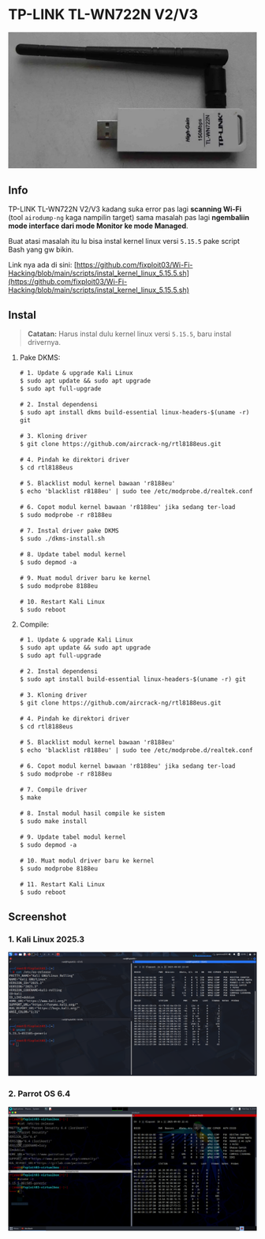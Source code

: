 # TP-LINK TL-WN722N V2/V3

![TP-LINK TL-WN722N V2/V3](https://github.com/fixploit03/Wi-Fi-Hacking/blob/main/instal%20driver/TP-LINK%20TL-WN722N%20V2/img/TP-LINK%20TL-WN722N.png)

## Info

TP-LINK TL-WN722N V2/V3 kadang suka error pas lagi **scanning Wi-Fi** (tool `airodump-ng` kaga nampilin target) sama masalah pas lagi **ngembaliin mode interface dari mode Monitor ke mode Managed**. 

Buat atasi masalah itu lu bisa instal kernel linux versi `5.15.5` pake script Bash yang gw bikin.

Link nya ada di sini: [https://github.com/fixploit03/Wi-Fi-Hacking/blob/main/scripts/instal_kernel_linux_5.15.5.sh](https://github.com/fixploit03/Wi-Fi-Hacking/blob/main/scripts/instal_kernel_linux_5.15.5.sh)

## Instal

> **Catatan:** Harus instal dulu kernel linux versi `5.15.5`, baru instal drivernya.

1. Pake DKMS:

   ```
   # 1. Update & upgrade Kali Linux
   $ sudo apt update && sudo apt upgrade
   $ sudo apt full-upgrade

   # 2. Instal dependensi
   $ sudo apt install dkms build-essential linux-headers-$(uname -r) git

   # 3. Kloning driver
   $ git clone https://github.com/aircrack-ng/rtl8188eus.git

   # 4. Pindah ke direktori driver
   $ cd rtl8188eus

   # 5. Blacklist modul kernel bawaan 'r8188eu'
   $ echo 'blacklist r8188eu' | sudo tee /etc/modprobe.d/realtek.conf

   # 6. Copot modul kernel bawaan 'r8188eu' jika sedang ter-load
   $ sudo modprobe -r r8188eu
   
   # 7. Instal driver pake DKMS
   $ sudo ./dkms-install.sh

   # 8. Update tabel modul kernel
   $ sudo depmod -a

   # 9. Muat modul driver baru ke kernel
   $ sudo modprobe 8188eu

   # 10. Restart Kali Linux
   $ sudo reboot
   ```
2. Compile:

   ```
   # 1. Update & upgrade Kali Linux
   $ sudo apt update && sudo apt upgrade
   $ sudo apt full-upgrade

   # 2. Instal dependensi
   $ sudo apt install build-essential linux-headers-$(uname -r) git

   # 3. Kloning driver
   $ git clone https://github.com/aircrack-ng/rtl8188eus.git

   # 4. Pindah ke direktori driver
   $ cd rtl8188eus

   # 5. Blacklist modul kernel bawaan 'r8188eu'
   $ echo 'blacklist r8188eu' | sudo tee /etc/modprobe.d/realtek.conf

   # 6. Copot modul kernel bawaan 'r8188eu' jika sedang ter-load
   $ sudo modprobe -r r8188eu

   # 7. Compile driver
   $ make

   # 8. Instal modul hasil compile ke sistem
   $ sudo make install

   # 9. Update tabel modul kernel
   $ sudo depmod -a

   # 10. Muat modul driver baru ke kernel
   $ sudo modprobe 8188eu

   # 11. Restart Kali Linux
   $ sudo reboot
   ```

## Screenshot

### 1. Kali Linux 2025.3

![Kali Linux 2025.3](https://github.com/fixploit03/Wi-Fi-Hacking/blob/main/instal%20driver/TP-LINK%20TL-WN722N%20V2/img/kali%20linux.png)

### 2. Parrot OS 6.4

![Parrot OS 6.4](https://github.com/fixploit03/Wi-Fi-Hacking/blob/main/instal%20driver/TP-LINK%20TL-WN722N%20V2/img/parrot%20os.png)
